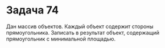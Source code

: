 # Задача 74

Дан массив объектов. Каждый объект содержит стороны прямоугольника. Записать в результат объект, содержащий прямоугольник с минимальной площадью.
